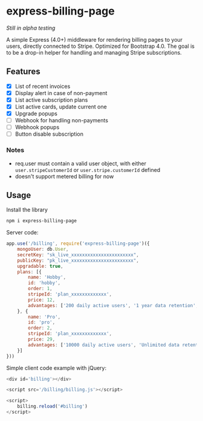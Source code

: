 # express-billing-page

*Still in alpha testing*

A simple Express (4.0+) middleware for rendering billing pages to your users, directly connected to Stripe.
Optimized for Bootstrap 4.0.
The goal is to be a drop-in helper for handling and managing Stripe subscriptions.

## Features

- [x] List of recent invoices
- [x] Display alert in case of non-payment
- [x] List active subscription plans
- [x] List active cards, update current one
- [x] Upgrade popups
- [ ] Webhook for handling non-payments
- [ ] Webhook popups
- [ ] Button disable subscription

### Notes

- req.user must contain a valid user object, with either `user.stripeCustomerId` or `user.stripe.customerId` defined
- doesn't support metered billing for now

## Usage

Install the library

```bash
npm i express-billing-page
```

Server code:

```javascript
app.use('/billing', require('express-billing-page')({
	mongoUser: db.User,
	secretKey: "sk_live_xxxxxxxxxxxxxxxxxxxxxxx",
	publicKey: "pk_live_xxxxxxxxxxxxxxxxxxxxxxx",
	upgradable: true,
	plans: [{
		name: 'Hobby',
		id: 'hobby',
		order: 1,
		stripeId: 'plan_xxxxxxxxxxxxx',
		price: 12,
		advantages: ['200 daily active users', '1 year data retention', '3 apps', 'Priority support']
	}, {
		name: 'Pro',
		id: 'pro',
		order: 2,
		stripeId: 'plan_xxxxxxxxxxxxx',
		price: 29,
		advantages: ['10000 daily active users', 'Unlimited data retention', '10 apps', 'High priority support']
	}]
}))

```

Simple client code example with jQuery:

```javascript
<div id='billing'></div>

<script src='/billing/billing.js'></script>

<script>
	billing.reload('#billing')
</script>
```
